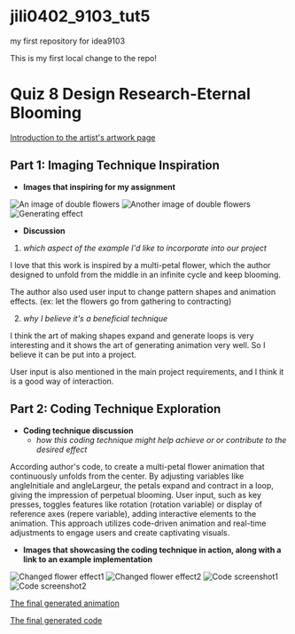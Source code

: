 # jili0402_9103_tut5

my first repository for idea9103

This is my first local change to the repo!

# Quiz 8 Design Research-Eternal Blooming
[Introduction to the artist's artwork page](http://www.thibaultpetit.fr/?work=fleurvecto)

## Part 1: Imaging Technique Inspiration
- **Images that inspiring for my assignment** 

![An image of double flowers](assets/fleurvecto.jpg)
![Another image of double flowers](assets/fleurgradient.jpg)
![Generating effect](assets/flowereffect.png)


- **Discussion** 
1. *which aspect of the example I'd like to incorporate into our project*
   
I love that this work is inspired by a multi-petal flower, which the author designed to unfold from the middle in an infinite cycle and keep blooming.  

The author also used user input to change pattern shapes and animation effects. (ex: let the flowers go from gathering to contracting)

  2. *why I believe it's a beneficial technique*

I think the art of making shapes expand and generate loops is very interesting and it shows the art of generating animation very well. So I believe it can be put into a project.

User input is also mentioned in the main project requirements, and I think it is a good way of interaction.

## Part 2: Coding Technique Exploration
- **Coding technique discussion** 
   - *how this coding technique might help achieve or or contribute to the desired effect*

According author's code, to create a multi-petal flower animation that continuously unfolds from the center. By adjusting variables like angleInitiale and angleLargeur, the petals expand and contract in a loop, giving the impression of perpetual blooming. User input, such as key presses, toggles features like rotation (rotation variable) or display of reference axes (repere variable), adding interactive elements to the animation. This approach utilizes code-driven animation and real-time adjustments to engage users and create captivating visuals.

- **Images that showcasing the coding technique in action, along with a link to an example implementation** 

![Changed flower effect1](assets/fleur0.jpg)
![Changed flower effect2](assets/fleur2.jpg)
![Code screenshot1](assets/codecut1.png)
![Code screenshot2](assets/codecut2.png)

[The final generated animation](http://www.thibaultpetit.fr/ressources/flower.php)

[The final generated code](view-source:http://www.thibaultpetit.fr/ressources/flower.php)








